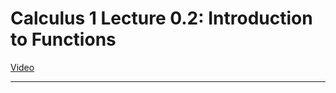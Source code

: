# Calculus 1 Lecture 0.2: Introduction to Functions

[Video](https://www.youtube.com/watch?v=1EGFSefe5II)

---
